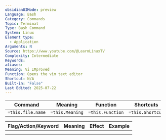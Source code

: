 ```yaml
---
obsidianUIMode: preview
Language: Bash
Category: Commands
Topic: Terminal
Type: Bash Command
System: Linux
Element type:
  - Application
Arguments: N
Source: https://www.youtube.com/@LearnLinuxTV
Complexity: Intermediate
Keywords: 
aliases: 
Meaning: Vi IMproved
Function: Opens the vim text editor
Shortcut: N/A
Built-in: "False"
Last Edited: 2025-07-22
---
```


| Command           | Meaning         | Function         | Shortcuts        |
| ----------------- | --------------- | ---------------- | ---------------- |
| `=this.file.name` | `=this.Meaning` | `=this.Function` | `=this.Shortcut` |

| Flag/Action/Keyword | Meaning | Effect | Example |
| ------------------- | ------- | ------ | ------- |
|                     |         |        |         |
|                     |         |        |         |
